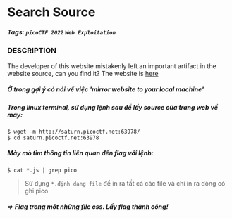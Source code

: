 # Search Source
##### Tags: `picoCTF 2022` `Web Exploitation`
### DESCRIPTION
The developer of this website mistakenly left an important artifact in the website source, can you find it? The website is [here](http://saturn.picoctf.net:63978/)
##### Ở trong gợi ý có nói về việc 'mirror website to your local machine'
##### Trong linux terminal, sử dụng lệnh sau để lấy source của trang web về máy:
```
$ wget -m http://saturn.picoctf.net:63978/
$ cd saturn.picoctf.net:63978
```
##### Mày mò tìm thông tin liên quan đến flag với lệnh:
```
$ cat *.js | grep pico
```
> Sử dụng `*.định dạng file` để in ra tất cả các file và chỉ in ra dòng có ghi pico.
##### => Flag trong một những file css. Lấy flag thành công!
    
